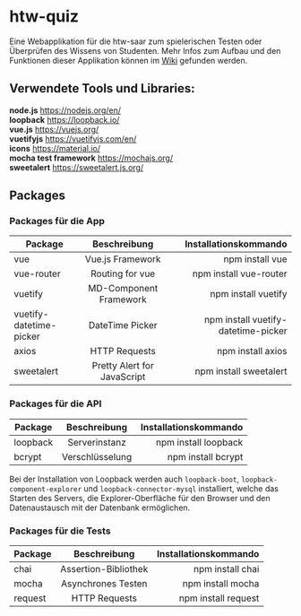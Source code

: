 # htw-quiz

Eine Webapplikation für die htw-saar zum spielerischen Testen oder Überprüfen des Wissens von Studenten. Mehr Infos zum Aufbau und den Funktionen dieser Applikation können im [Wiki](https://github.com/mariusbackes/htw-quiz/wiki/) gefunden werden.

## Verwendete Tools und Libraries:
__node.js__  https://nodejs.org/en/  
__loopback__ https://loopback.io/  
__vue.js__ https://vuejs.org/  
__vuetifyjs__ https://vuetifyjs.com/en/  
__icons__ https://material.io/  
__mocha test framework__ https://mochajs.org/  
__sweetalert__ https://sweetalert.js.org/  

## Packages
### Packages für die App
| Package       | Beschreibung                  | Installationskommando  |
| ------------- |:----------------------------: | ----------------------:|
| vue           | Vue.js Framework              | npm install vue        |
| vue-router    | Routing for vue               | npm install vue-router |
| vuetify       | MD-Component Framework        | npm install vuetify    |
| vuetify-datetime-picker| DateTime Picker | npm install vuetify-datetime-picker|
| axios         | HTTP Requests                 | npm install axios      |
| sweetalert    | Pretty Alert for JavaScript   | npm install sweetalert |

### Packages für die API
| Package       | Beschreibung                  | Installationskommando  |
| ------------- |:----------------------------: | ----------------------:|
| loopback      | Serverinstanz                 | npm install loopback   |
| bcrypt        | Verschlüsselung               | npm install bcrypt     |

Bei der Installation von Loopback werden auch `loopback-boot`, `loopback-component-explorer` und `loopback-connector-mysql` installiert, welche das Starten des Servers, die Explorer-Oberfläche für den Browser und den Datenaustausch mit der Datenbank ermöglichen.

### Packages für die Tests
| Package       | Beschreibung                  | Installationskommando  |
| ------------- |:----------------------------: | ----------------------:|
| chai          | Assertion-Bibliothek          | npm install chai       |
| mocha         | Asynchrones Testen            | npm install mocha      |
| request       | HTTP Requests                 | npm install request    |